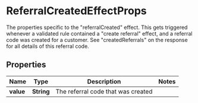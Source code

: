 

# ReferralCreatedEffectProps

The properties specific to the \"referralCreated\" effect. This gets triggered whenever a validated rule contained a \"create referral\" effect, and a referral code was created for a customer. See \"createdReferrals\" on the response for all details of this referral code.
## Properties

Name | Type | Description | Notes
------------ | ------------- | ------------- | -------------
**value** | **String** | The referral code that was created | 



